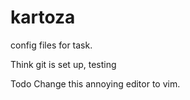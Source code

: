 # kartoza
config files for task.

Think git is set up, testing


Todo
 Change this annoying editor to vim.
